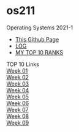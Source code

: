 # os211
Operating Systems 2021-1<br>

* [This Github Page](https://github.com/muhammadhafizmm/os211)<br>
* [LOG](https://muhammadhafizmm.github.io/os211/TXT/mylog.txt)<br>
* [MY TOP 10 RANKS](https://muhammadhafizmm.github.io/os211/TXT/myrank.txt)<br>

TOP 10 Links <br>
[Week 01](https://muhammadhafizmm.github.io/os211/W01/)<br>
[Week 02](https://muhammadhafizmm.github.io/os211/W02/)<br>
[Week 03](https://muhammadhafizmm.github.io/os211/W03/)<br>
[Week 04](https://muhammadhafizmm.github.io/os211/W04/)<br>
[Week 05](https://muhammadhafizmm.github.io/os211/W05/)<br>
[Week 06](https://muhammadhafizmm.github.io/os211/W06/)<br>
[Week 07](https://muhammadhafizmm.github.io/os211/W07/)<br>
[Week 08](https://muhammadhafizmm.github.io/os211/W08/)<br>
[Week 09](https://muhammadhafizmm.github.io/os211/W09/)<br>
